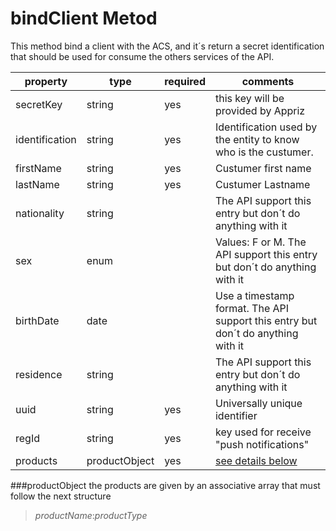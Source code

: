bindClient Metod
================================

This method bind a client with the ACS, and it´s return a secret identification that should be used for consume the others services of the API.

 property  | type | required | comments
 ----------|------|----------|---------
 secretKey |string|yes| this key will be provided by Appriz
identification|string|yes|Identification used by the entity to know who is the custumer.
firstName|string|yes|Custumer first name
lastName|string|yes|Custumer Lastname
nationality|string| | The API support this entry but don´t do anything with it
sex|enum| |Values: F or M.  The API support this entry but don´t do anything with it
birthDate|date| |Use a timestamp format. The API support this entry but don´t do anything with it
residence|string| |The API support this entry but don´t do anything with it
uuid|string|yes|Universally unique identifier
regId|string|yes| key used for receive "push notifications" 
products|productObject|yes|[see details below]()

###productObject 
the products are given by an associative array that must follow the next structure
> *productName*:*productType*


